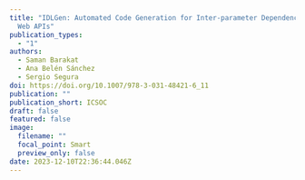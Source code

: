```yaml
---
title: "IDLGen: Automated Code Generation for Inter-parameter Dependencies in
  Web APIs"
publication_types:
  - "1"
authors:
  - Saman Barakat
  - Ana Belén Sánchez
  - Sergio Segura
doi: https://doi.org/10.1007/978-3-031-48421-6_11
publication: ""
publication_short: ICSOC
draft: false
featured: false
image:
  filename: ""
  focal_point: Smart
  preview_only: false
date: 2023-12-10T22:36:44.046Z
---
```

